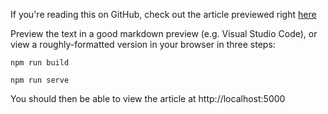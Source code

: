 If you're reading this on GitHub, check out the article previewed right [here](./body.md)

Preview the text in a good markdown preview (e.g. Visual Studio Code), or view a roughly-formatted version in your browser in three steps:


```
npm run build
```

```
npm run serve
```

You should then be able to view the article at http://localhost:5000